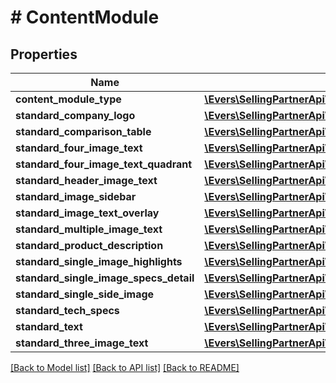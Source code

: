 # # ContentModule

## Properties

Name | Type | Description | Notes
------------ | ------------- | ------------- | -------------
**content_module_type** | [**\Evers\SellingPartnerApi\Model\ContentModuleType**](ContentModuleType.md) |  |
**standard_company_logo** | [**\Evers\SellingPartnerApi\Model\StandardCompanyLogoModule**](StandardCompanyLogoModule.md) |  | [optional]
**standard_comparison_table** | [**\Evers\SellingPartnerApi\Model\StandardComparisonTableModule**](StandardComparisonTableModule.md) |  | [optional]
**standard_four_image_text** | [**\Evers\SellingPartnerApi\Model\StandardFourImageTextModule**](StandardFourImageTextModule.md) |  | [optional]
**standard_four_image_text_quadrant** | [**\Evers\SellingPartnerApi\Model\StandardFourImageTextQuadrantModule**](StandardFourImageTextQuadrantModule.md) |  | [optional]
**standard_header_image_text** | [**\Evers\SellingPartnerApi\Model\StandardHeaderImageTextModule**](StandardHeaderImageTextModule.md) |  | [optional]
**standard_image_sidebar** | [**\Evers\SellingPartnerApi\Model\StandardImageSidebarModule**](StandardImageSidebarModule.md) |  | [optional]
**standard_image_text_overlay** | [**\Evers\SellingPartnerApi\Model\StandardImageTextOverlayModule**](StandardImageTextOverlayModule.md) |  | [optional]
**standard_multiple_image_text** | [**\Evers\SellingPartnerApi\Model\StandardMultipleImageTextModule**](StandardMultipleImageTextModule.md) |  | [optional]
**standard_product_description** | [**\Evers\SellingPartnerApi\Model\StandardProductDescriptionModule**](StandardProductDescriptionModule.md) |  | [optional]
**standard_single_image_highlights** | [**\Evers\SellingPartnerApi\Model\StandardSingleImageHighlightsModule**](StandardSingleImageHighlightsModule.md) |  | [optional]
**standard_single_image_specs_detail** | [**\Evers\SellingPartnerApi\Model\StandardSingleImageSpecsDetailModule**](StandardSingleImageSpecsDetailModule.md) |  | [optional]
**standard_single_side_image** | [**\Evers\SellingPartnerApi\Model\StandardSingleSideImageModule**](StandardSingleSideImageModule.md) |  | [optional]
**standard_tech_specs** | [**\Evers\SellingPartnerApi\Model\StandardTechSpecsModule**](StandardTechSpecsModule.md) |  | [optional]
**standard_text** | [**\Evers\SellingPartnerApi\Model\StandardTextModule**](StandardTextModule.md) |  | [optional]
**standard_three_image_text** | [**\Evers\SellingPartnerApi\Model\StandardThreeImageTextModule**](StandardThreeImageTextModule.md) |  | [optional]

[[Back to Model list]](../../README.md#models) [[Back to API list]](../../README.md#endpoints) [[Back to README]](../../README.md)
